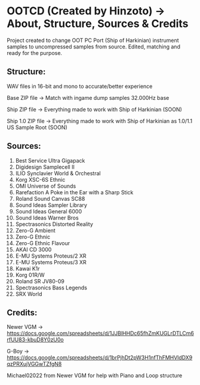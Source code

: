 # OOTCD (Created by Hinzoto) -> About, Structure, Sources & Credits 

<p>Project created to change OOT PC Port (Ship of Harkinian) instrument samples to uncompressed samples from source. Edited, matching and ready for the purpose.</p>

## Structure:
<p>WAV files in 16-bit and mono to accurate/better experience</p>
<p>Base ZIP file -> Match with ingame dump samples 32.000Hz base</p>
<p>Ship ZIP file -> Everything made to work with Ship of Harkinian (SOON)</p>
<p>Ship 1.0 ZIP file -> Everything made to work with Ship of Harkinian as 1.0/1.1 US Sample Root (SOON)</p>

## Sources:
1. Best Service Ultra Gigapack
2. Digidesign Samplecell II
3. ILIO Synclavier World & Orchestral
4. Korg XSC-6S Ethnic
5. OMI Universe of Sounds
6. Rarefaction A Poke in the Ear with a Sharp Stick
7. Roland Sound Canvas SC88
8. Sound Ideas Sampler Library
9. Sound Ideas General 6000
10. Sound Ideas Warner Bros
11. Spectrasonics Distorted Reality
12. Zero-G Ambient
13. Zero-G Ethnic
14. Zero-G Ethnic Flavour
15. AKAI CD 3000
16. E-MU Systems Proteus/2 XR
17. E-MU Systems Proteus/3 XR
18. Kawai K1r
19. Korg 01R/W
20. Roland SR JV80-09
21. Spectrasonics Bass Legends
22. SRX World

## Credits:
Newer VGM -> https://docs.google.com/spreadsheets/d/1JJBlHHDc65fhZmKUGLrDTLCm6rfUU83-kbuD8Y0zU0o<p>
G-Boy -> https://docs.google.com/spreadsheets/d/1brPjhDt2pW3H1nfThFMHVldDX9qzPRXujVGGwTZfgN8<p>
Michael02022 from Newer VGM for help with Piano and Loop structure 
